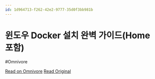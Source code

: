 ```yaml
---
id: 1d964713-f262-42e2-9777-35d0f3bb981b
---
```


# 윈도우 Docker 설치 완벽 가이드(Home 포함)
#Omnivore

[Read on Omnivore](https://omnivore.app/me/https-www-lainyzine-com-ko-article-a-complete-guide-to-how-to-in-190c9583668)
[Read Original](https://www.lainyzine.com/ko/article/a-complete-guide-to-how-to-install-docker-desktop-on-windows-10/)

